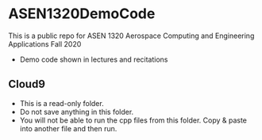 # ASEN1320DemoCode

This is a public repo for ASEN 1320 Aerospace Computing and Engineering Applications Fall 2020
- Demo code shown in lectures and recitations

## Cloud9

- This is a read-only folder.
- Do not save anything in this folder.
- You will not be able to run the cpp files from this folder. Copy & paste into another file and then run.
